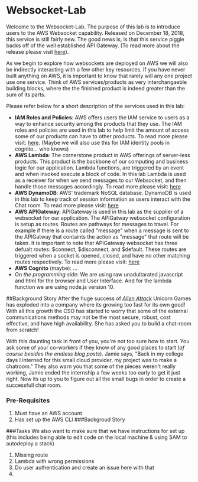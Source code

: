 # Websocket-Lab
Welcome to the Websocket-Lab. The purpose of this lab is to introduce users to the AWS Websocket capability.
Released on December 18, 2018, this service is still fairly new. The good news is, is that this service piggie
backs off of the well established API Gateway. (To read more about the release please visit [here](https://aws.amazon.com/blogs/compute/announcing-websocket-apis-in-amazon-api-gateway/)).

As we begin to explore how websockets are deployed on AWS we will also be indirectly interacting with a few other key resources. If you have never built
anything on AWS, it is important to know that rarely will any one project use one service. Think of AWS services/products as very interchangaeble building blocks, where the the finished product is indeed greater than the sum of its parts. 

Please refer below for a short description of the services used in this lab:
* **IAM Roles and Policies**: AWS offers users the IAM service to users as a way to enhance security among the products that they use.
The IAM roles and policies are used in this lab to help limit the amount of access some of our products can have to other products.
To read more please visit: [here](https://aws.amazon.com/iam/).
(Maybe we will also use this for IAM identity pools in cognito... who knows)
* **AWS Lambda**: The cornerstone product in AWS offerings of server-less products. This product is the backbone of our computing and business logic for our application. Lambda functions, are triggered by an event and when invoked execute a block of code. In this lab
Lambda is used as a receiver for when we send messages to our Websocket, and then handle those messages accordingly. 
To read more please visit: [here](https://aws.amazon.com/lambda/)
* **AWS DynamoDB**: AWS' trademark NoSQL database. DynamoDB is used in this lab to keep track of session information as users interact with 
the Chat room.
To read more please visit: [here](https://aws.amazon.com/dynamodb/)
* **AWS APIGateway**: APIGateway is used in this lab as the supplier of a websocket for our application. The APIGatway websocket configuration is setup as routes. Routes are pathways for messages to travel. For example if there is a route called "message" when
a message is sent to the APIGatway that containts the action as "message" that route will be taken. It is important to note that 
APIGateway websocket has three defualt routes: $connect, $disconnect, and $default. These routes are triggered when a socket is opened, closed, and have no other matching routes respectively.
To read more please visit: [here](https://aws.amazon.com/api-gateway/)
* **AWS Cognito** (maybe): ...
* On *the programming side*: We are using raw unadultarated javascript and html for the browser and User Interface. And for the lambda function we are using node.js version 10.

##Background Story
After the huge success of *[Alien Attack](https://github.com/fabianmartins/alienattack.workshop)* Unicorn Games has exploded into a company where its growing too fast for its own good! With all this growth the CSO has started to worry that some of the external communications methods may not be the most secure, robust, cost effective, and have high availability. She has asked you to build a chat-room from scratch!

With this daunting task in front of you, you're not too sure how to start. You ask some of your co-workers if they know of any good places to start (*of course besides the endless blog posts*). Jamie says, "Back in my college days I interned for this small cloud provider, my project was to make a chatroom." They also warn you that some of the pieces weren't really working, Jamie ended the internship a few weeks too early to get it just right. Now its up to you to figure out all the small bugs in order to create a successfull chat room.

### Pre-Requisites
1. Must have an AWS account
2. Has set up the AWS CLI
###Backgroud Story

###Tasks
We also want to make sure that we have instructions for set up
(this includes being able to edit code on the local machine & 
using SAM to autodeploy a stack)
1. Missing route
2. Lambda with wrong permissions
3. Do user authentication and create an issue here with that
4.